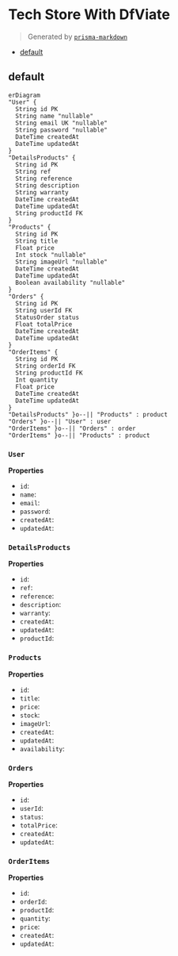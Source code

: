 # Tech Store With DfViate
> Generated by [`prisma-markdown`](https://github.com/samchon/prisma-markdown)

- [default](#default)

## default
```mermaid
erDiagram
"User" {
  String id PK
  String name "nullable"
  String email UK "nullable"
  String password "nullable"
  DateTime createdAt
  DateTime updatedAt
}
"DetailsProducts" {
  String id PK
  String ref
  String reference
  String description
  String warranty
  DateTime createdAt
  DateTime updatedAt
  String productId FK
}
"Products" {
  String id PK
  String title
  Float price
  Int stock "nullable"
  String imageUrl "nullable"
  DateTime createdAt
  DateTime updatedAt
  Boolean availability "nullable"
}
"Orders" {
  String id PK
  String userId FK
  StatusOrder status
  Float totalPrice
  DateTime createdAt
  DateTime updatedAt
}
"OrderItems" {
  String id PK
  String orderId FK
  String productId FK
  Int quantity
  Float price
  DateTime createdAt
  DateTime updatedAt
}
"DetailsProducts" }o--|| "Products" : product
"Orders" }o--|| "User" : user
"OrderItems" }o--|| "Orders" : order
"OrderItems" }o--|| "Products" : product
```

### `User`

**Properties**
  - `id`: 
  - `name`: 
  - `email`: 
  - `password`: 
  - `createdAt`: 
  - `updatedAt`: 

### `DetailsProducts`

**Properties**
  - `id`: 
  - `ref`: 
  - `reference`: 
  - `description`: 
  - `warranty`: 
  - `createdAt`: 
  - `updatedAt`: 
  - `productId`: 

### `Products`

**Properties**
  - `id`: 
  - `title`: 
  - `price`: 
  - `stock`: 
  - `imageUrl`: 
  - `createdAt`: 
  - `updatedAt`: 
  - `availability`: 

### `Orders`

**Properties**
  - `id`: 
  - `userId`: 
  - `status`: 
  - `totalPrice`: 
  - `createdAt`: 
  - `updatedAt`: 

### `OrderItems`

**Properties**
  - `id`: 
  - `orderId`: 
  - `productId`: 
  - `quantity`: 
  - `price`: 
  - `createdAt`: 
  - `updatedAt`: 